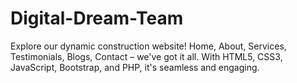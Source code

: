 # Digital-Dream-Team
Explore our dynamic construction website! Home, About, Services, Testimonials, Blogs, Contact – we've got it all. With HTML5, CSS3, JavaScript, Bootstrap, and PHP, it's seamless and engaging. 

